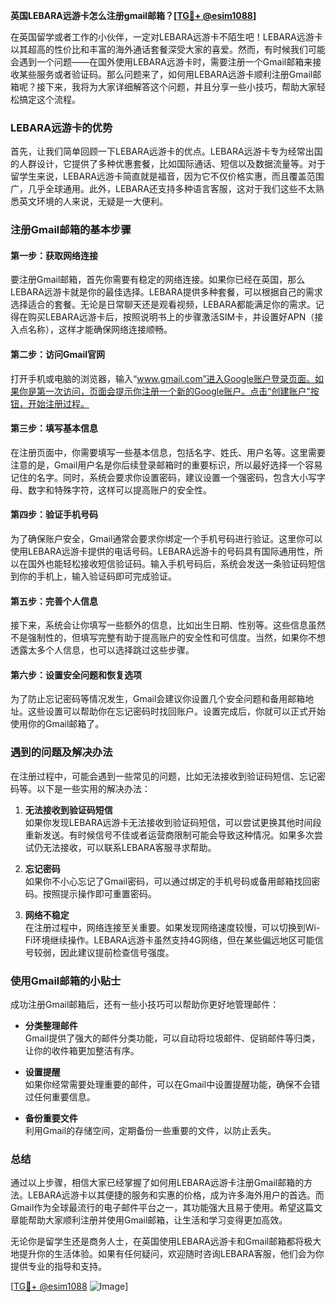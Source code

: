 **英国LEBARA远游卡怎么注册gmail邮箱？[[TG💪+ @esim1088](https://t.me/s/esim1088)]**

在英国留学或者工作的小伙伴，一定对LEBARA远游卡不陌生吧！LEBARA远游卡以其超高的性价比和丰富的海外通话套餐深受大家的喜爱。然而，有时候我们可能会遇到一个问题——在国外使用LEBARA远游卡时，需要注册一个Gmail邮箱来接收某些服务或者验证码。那么问题来了，如何用LEBARA远游卡顺利注册Gmail邮箱呢？接下来，我将为大家详细解答这个问题，并且分享一些小技巧，帮助大家轻松搞定这个流程。

### LEBARA远游卡的优势

首先，让我们简单回顾一下LEBARA远游卡的优点。LEBARA远游卡专为经常出国的人群设计，它提供了多种优惠套餐，比如国际通话、短信以及数据流量等。对于留学生来说，LEBARA远游卡简直就是福音，因为它不仅价格实惠，而且覆盖范围广，几乎全球通用。此外，LEBARA还支持多种语言客服，这对于我们这些不太熟悉英文环境的人来说，无疑是一大便利。

### 注册Gmail邮箱的基本步骤

#### 第一步：获取网络连接
要注册Gmail邮箱，首先你需要有稳定的网络连接。如果你已经在英国，那么LEBARA远游卡就是你的最佳选择。LEBARA提供多种套餐，可以根据自己的需求选择适合的套餐。无论是日常聊天还是观看视频，LEBARA都能满足你的需求。记得在购买LEBARA远游卡后，按照说明书上的步骤激活SIM卡，并设置好APN（接入点名称），这样才能确保网络连接顺畅。

#### 第二步：访问Gmail官网
打开手机或电脑的浏览器，输入“www.gmail.com”进入Google账户登录页面。如果你是第一次访问，页面会提示你注册一个新的Google账户。点击“创建账户”按钮，开始注册过程。

#### 第三步：填写基本信息
在注册页面中，你需要填写一些基本信息，包括名字、姓氏、用户名等。这里需要注意的是，Gmail用户名是你后续登录邮箱时的重要标识，所以最好选择一个容易记住的名字。同时，系统会要求你设置密码，建议设置一个强密码，包含大小写字母、数字和特殊字符，这样可以提高账户的安全性。

#### 第四步：验证手机号码
为了确保账户安全，Gmail通常会要求你绑定一个手机号码进行验证。这里你可以使用LEBARA远游卡提供的电话号码。LEBARA远游卡的号码具有国际通用性，所以在国外也能轻松接收短信验证码。输入手机号码后，系统会发送一条验证码短信到你的手机上，输入验证码即可完成验证。

#### 第五步：完善个人信息
接下来，系统会让你填写一些额外的信息，比如出生日期、性别等。这些信息虽然不是强制性的，但填写完整有助于提高账户的安全性和可信度。当然，如果你不想透露太多个人信息，也可以选择跳过这些步骤。

#### 第六步：设置安全问题和恢复选项
为了防止忘记密码等情况发生，Gmail会建议你设置几个安全问题和备用邮箱地址。这些设置可以帮助你在忘记密码时找回账户。设置完成后，你就可以正式开始使用你的Gmail邮箱了。

### 遇到的问题及解决办法

在注册过程中，可能会遇到一些常见的问题，比如无法接收到验证码短信、忘记密码等。以下是一些实用的解决办法：

1. **无法接收到验证码短信**  
   如果你发现LEBARA远游卡无法接收到验证码短信，可以尝试更换其他时间段重新发送。有时候信号不佳或者运营商限制可能会导致这种情况。如果多次尝试仍无法接收，可以联系LEBARA客服寻求帮助。

2. **忘记密码**  
   如果你不小心忘记了Gmail密码，可以通过绑定的手机号码或备用邮箱找回密码。按照提示操作即可重置密码。

3. **网络不稳定**  
   在注册过程中，网络连接至关重要。如果发现网络速度较慢，可以切换到Wi-Fi环境继续操作。LEBARA远游卡虽然支持4G网络，但在某些偏远地区可能信号较弱，因此建议提前检查信号强度。

### 使用Gmail邮箱的小贴士

成功注册Gmail邮箱后，还有一些小技巧可以帮助你更好地管理邮件：

- **分类整理邮件**  
  Gmail提供了强大的邮件分类功能，可以自动将垃圾邮件、促销邮件等归类，让你的收件箱更加整洁有序。
  
- **设置提醒**  
  如果你经常需要处理重要的邮件，可以在Gmail中设置提醒功能，确保不会错过任何重要信息。
  
- **备份重要文件**  
  利用Gmail的存储空间，定期备份一些重要的文件，以防止丢失。

### 总结

通过以上步骤，相信大家已经掌握了如何用LEBARA远游卡注册Gmail邮箱的方法。LEBARA远游卡以其便捷的服务和实惠的价格，成为许多海外用户的首选。而Gmail作为全球最流行的电子邮件平台之一，其功能强大且易于使用。希望这篇文章能帮助大家顺利注册并使用Gmail邮箱，让生活和学习变得更加高效。

无论你是留学生还是商务人士，在英国使用LEBARA远游卡和Gmail邮箱都将极大地提升你的生活体验。如果有任何疑问，欢迎随时咨询LEBARA客服，他们会为你提供专业的指导和支持。

[[TG💪+ @esim1088](https://t.me/s/esim1088) ![Image](https://i.postimg.cc/4NQfJmqS/Snipaste-2025-05-13-00-14-12.png)]